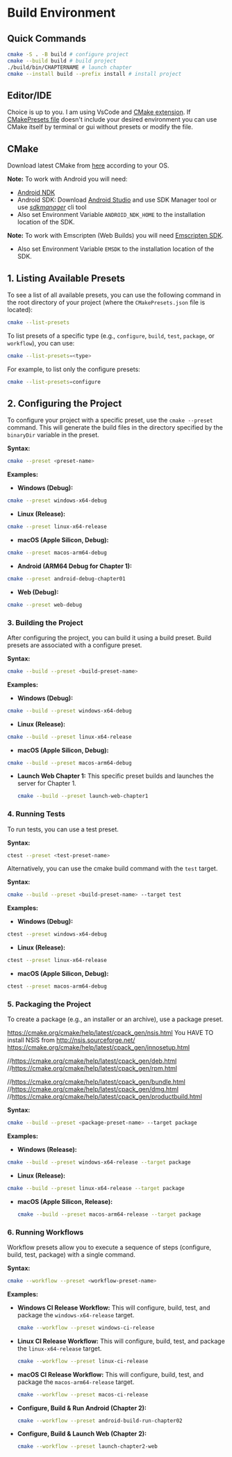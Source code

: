 # Build Environment 

## Quick Commands

```bash
cmake -S . -B build # configure project
cmake --build build # build project
./build/bin/CHAPTERNAME # launch chapter
cmake --install build --prefix install # install project
```

## Editor/IDE

Choice is up to you. I am using VsCode and [CMake extension](https://marketplace.visualstudio.com/items?itemName=ms-vscode.cmake-tools). 
If [CMakePresets file](./CMakePresets.json) doesn't include your desired environment you can use CMake itself by terminal or gui without presets or modify the file.

## CMake

Download latest CMake from [here](https://cmake.org/download/) according to your OS.

**Note:** To work with Android you will need:

* [Android NDK](https://developer.android.com/ndk/downloads)
* Android SDK: Download [Android Studio](https://developer.android.com/studio) and use SDK Manager tool or use [*sdkmanager*](https://developer.android.com/studio#command-line-tools-only) cli tool
* Also set Environment Variable `ANDROID_NDK_HOME` to the installation location of the SDK.

**Note:** To work with Emscripten (Web Builds) you will need [Emscripten SDK](https://emscripten.org/docs/getting_started/downloads.html).

* Also set Environment Variable `EMSDK` to the installation location of the SDK.
  


## 1. Listing Available Presets

To see a list of all available presets, you can use the following command in the root directory of your project (where the `CMakePresets.json` file is located):

```bash
cmake --list-presets
```

To list presets of a specific type (e.g., `configure`, `build`, `test`, `package`, or `workflow`), you can use:

```bash
cmake --list-presets=<type>
```

For example, to list only the configure presets:

```bash
cmake --list-presets=configure
```

## 2. Configuring the Project

To configure your project with a specific preset, use the `cmake --preset` command. This will generate the build files in the directory specified by the `binaryDir` variable in the preset.

**Syntax:**

```bash
cmake --preset <preset-name>
```

**Examples:**

* **Windows (Debug):**
  
```bash
cmake --preset windows-x64-debug
```

* **Linux (Release):**
  
```bash
cmake --preset linux-x64-release
```

* **macOS (Apple Silicon, Debug):**

```bash
cmake --preset macos-arm64-debug
```

* **Android (ARM64 Debug for Chapter 1):**

```bash
cmake --preset android-debug-chapter01
```

* **Web (Debug):**

```bash
cmake --preset web-debug
```

### 3. Building the Project

After configuring the project, you can build it using a build preset. Build presets are associated with a configure preset.

**Syntax:**

```bash
cmake --build --preset <build-preset-name>
```

**Examples:**

* **Windows (Debug):**

```bash
cmake --build --preset windows-x64-debug
```

* **Linux (Release):**

```bash
cmake --build --preset linux-x64-release
```

* **macOS (Apple Silicon, Debug):**

```bash
cmake --build --preset macos-arm64-debug
```

* **Launch Web Chapter 1:**
    This specific preset builds and launches the server for Chapter 1.

    ```bash
    cmake --build --preset launch-web-chapter1
    ```

### 4. Running Tests

To run tests, you can use a test preset.

**Syntax:**

```bash
ctest --preset <test-preset-name>
```

Alternatively, you can use the cmake build command with the `test` target.

**Syntax:**

```bash
cmake --build --preset <build-preset-name> --target test
```

**Examples:**

* **Windows (Debug):**
  
```bash
ctest --preset windows-x64-debug
```

* **Linux (Release):**

```bash
ctest --preset linux-x64-release
```

* **macOS (Apple Silicon, Debug):**

```bash
ctest --preset macos-arm64-debug
```

### 5. Packaging the Project

To create a package (e.g., an installer or an archive), use a package preset.

https://cmake.org/cmake/help/latest/cpack_gen/nsis.html
You HAVE TO install NSIS from http://nsis.sourceforge.net/
https://cmake.org/cmake/help/latest/cpack_gen/innosetup.html

//https://cmake.org/cmake/help/latest/cpack_gen/deb.html
//https://cmake.org/cmake/help/latest/cpack_gen/rpm.html

//https://cmake.org/cmake/help/latest/cpack_gen/bundle.html
//https://cmake.org/cmake/help/latest/cpack_gen/dmg.html
//https://cmake.org/cmake/help/latest/cpack_gen/productbuild.html

**Syntax:**

```bash
cmake --build --preset <package-preset-name> --target package
```

**Examples:**

* **Windows (Release):**

```bash
cmake --build --preset windows-x64-release --target package
```

* **Linux (Release):**

```bash
cmake --build --preset linux-x64-release --target package
```

* **macOS (Apple Silicon, Release):**

    ```bash
    cmake --build --preset macos-arm64-release --target package
    ```

### 6. Running Workflows

Workflow presets allow you to execute a sequence of steps (configure, build, test, package) with a single command.

**Syntax:**

```bash
cmake --workflow --preset <workflow-preset-name>
```

**Examples:**

* **Windows CI Release Workflow:**
    This will configure, build, test, and package the `windows-x64-release` target.

    ```bash
    cmake --workflow --preset windows-ci-release
    ```

* **Linux CI Release Workflow:**
    This will configure, build, test, and package the `linux-x64-release` target.

    ```bash
    cmake --workflow --preset linux-ci-release
    ```

* **macOS CI Release Workflow:**
    This will configure, build, test, and package the `macos-arm64-release` target.

    ```bash
    cmake --workflow --preset macos-ci-release
    ```

* **Configure, Build & Run Android (Chapter 2):**

    ```bash
    cmake --workflow --preset android-build-run-chapter02
    ```

* **Configure, Build & Launch Web (Chapter 2):**

    ```bash
    cmake --workflow --preset launch-chapter2-web
    ```

